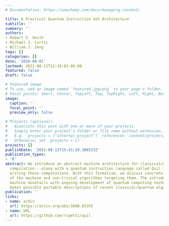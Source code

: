 ```yaml
---
# Documentation: https://wowchemy.com/docs/managing-content/

title: A Practical Quantum Instruction Set Architecture
subtitle: ''
summary: ''
authors:
- Robert S. Smith
- Michael J. Curtis
- William J. Zeng
tags: []
categories: []
date: '2016-08-01'
lastmod: 2021-08-11T12:18:03-05:00
featured: false
draft: false

# Featured image
# To use, add an image named `featured.jpg/png` to your page's folder.
# Focal points: Smart, Center, TopLeft, Top, TopRight, Left, Right, BottomLeft, Bottom, BottomRight.
image:
  caption: ''
  focal_point: ''
  preview_only: false

# Projects (optional).
#   Associate this post with one or more of your projects.
#   Simply enter your project's folder or file name without extension.
#   E.g. `projects = ["internal-project"]` references `content/project/deep-learning/index.md`.
#   Otherwise, set `projects = []`.
projects: []
publishDate: '2021-08-12T15:41:29.308523Z'
publication_types:
- '0'
abstract: We introduce an abstract machine architecture for classical/quantum computations---including
  compilation---along with a quantum instruction language called Quil for explicitly
  writing these computations. With this formalism, we discuss concrete implementations
  of the machine and non-trivial algorithms targeting them. The introduction of this
  machine dovetails with ongoing development of quantum computing technology, and
  makes possible portable descriptions of recent classical/quantum algorithms.
publication: ''
links:
- name: arXiv
  url: https://arxiv.org/abs/1608.03355
- name: URL
  url: https://github.com/rigetti/quil
---
```


